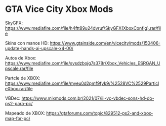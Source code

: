 # GTA Vice City Xbox Mods

SkyGFX: https://www.mediafire.com/file/h4ftt89u24dvruf/SkyGFX(XboxConfig).rar/file

Skins con manos HD: https://www.gtainside.com/en/vicecity/mods/150406-update-hands-ai-upscale-x4-00/

Autos de Xbox: https://www.mediafire.com/file/svsdzbojg7s378r/Xbox_Vehicles_ESRGAN_Upscale.rar/file

Partcle de XBOX: https://www.mediafire.com/file/myeu0d2pmf9fyk9/%2528VC%2529ParticleXbox.rar/file

VBDec: https://www.mixmods.com.br/2021/07/iii-vc-vbdec-sons-hd-do-ps2-para-pc/

Mapeado de XBOX: https://gtaforums.com/topic/829512-ps2-and-xbox-map-for-pc/
